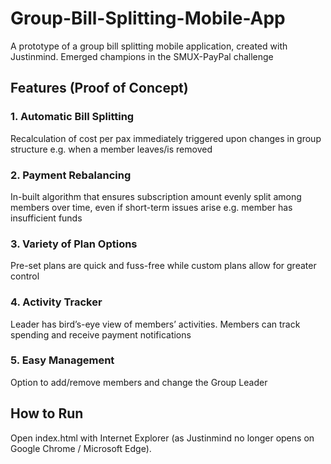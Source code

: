 # Group-Bill-Splitting-Mobile-App
A prototype of a group bill splitting mobile application, created with Justinmind. Emerged champions in the SMUX-PayPal challenge

## Features (Proof of Concept)
### 1. Automatic Bill Splitting
Recalculation of cost per pax immediately triggered upon changes in group structure e.g. when a member leaves/is removed

### 2. Payment Rebalancing
In-built algorithm that ensures subscription amount evenly split among members over time, even if short-term issues arise e.g. member has insufficient funds

### 3. Variety of Plan Options
Pre-set plans are quick and fuss-free while custom plans allow for greater control

### 4. Activity Tracker
Leader has bird’s-eye view of members’ activities. Members can track spending and receive payment notifications

### 5. Easy Management
Option to add/remove members and change the Group Leader

## How to Run
Open index.html with Internet Explorer (as Justinmind no longer opens on Google Chrome / Microsoft Edge).
